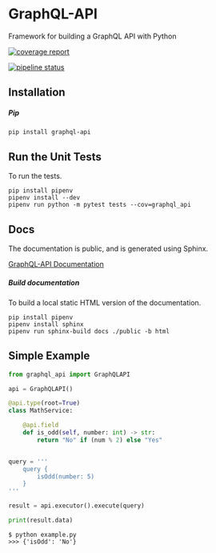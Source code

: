 # GraphQL-API
Framework for building a GraphQL API with Python

[![coverage report](https://gitlab.com/parob/graphql-api/badges/master/coverage.svg)](https://gitlab.com/parob/graphql-api/commits/master)

[![pipeline status](https://gitlab.com/parob/graphql-api/badges/master/pipeline.svg)](https://gitlab.com/parob/graphql-api/commits/master)


## Installation

##### Pip
```
pip install graphql-api
```

## Run the Unit Tests
To run the tests.
```
pip install pipenv
pipenv install --dev
pipenv run python -m pytest tests --cov=graphql_api
```

## Docs

The documentation is public, and is generated using Sphinx.

[GraphQL-API Documentation](http://parob.gitlab.io/graphql-api/)

##### Build documentation
To build a local static HTML version of the documentation.
```
pip install pipenv
pipenv install sphinx
pipenv run sphinx-build docs ./public -b html
```

## Simple Example
``` python
from graphql_api import GraphQLAPI

api = GraphQLAPI()

@api.type(root=True)
class MathService:

    @api.field
    def is_odd(self, number: int) -> str:
        return "No" if (num % 2) else "Yes"


query = '''
    query {
        isOdd(number: 5)
    }
'''

result = api.executor().execute(query)

print(result.data)
```

``` text
$ python example.py
>>> {'isOdd': 'No'}
```
